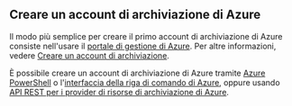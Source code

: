 ## Creare un account di archiviazione di Azure

Il modo più semplice per creare il primo account di archiviazione di Azure consiste nell'usare il [portale di gestione di Azure](https://manage.windowsazure.com). Per altre informazioni, vedere [Creare un account di archiviazione](../articles/storage/storage-create-storage-account.md#create-a-storage-account).

È possibile creare un account di archiviazione di Azure tramite [Azure PowerShell](../articles/storage/storage-powershell-guide-full.md) o l'[interfaccia della riga di comando di Azure](../articles/storage/storage-azure-cli.md), oppure usando [API REST per i provider di risorse di archiviazione di Azure](https://msdn.microsoft.com/library/azure/mt163683.aspx).
 

<!---HONumber=July15_HO2-->